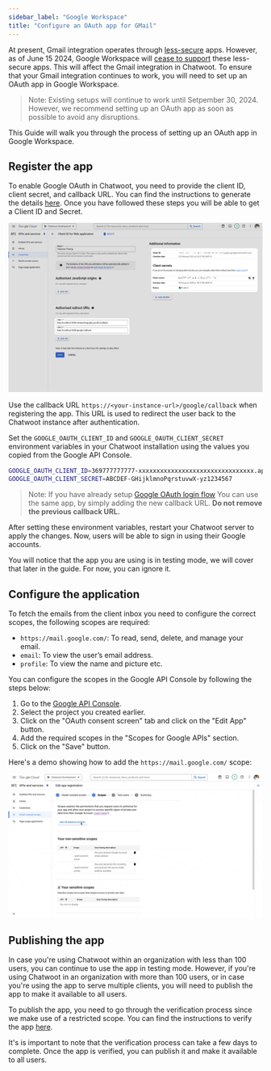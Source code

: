 ```yaml
---
sidebar_label: "Google Workspace"
title: "Configure an OAuth app for GMail"
---
```


At present, Gmail integration operates through [less-secure](https://support.google.com/accounts/answer/6010255?hl=en) apps. However, as of June 15 2024, Google Workspace will [cease to support](https://workspaceupdates.googleblog.com/2023/09/winding-down-google-sync-and-less-secure-apps-support.html) these less-secure apps. This will affect the Gmail integration in Chatwoot. To ensure that your Gmail integration continues to work, you will need to set up an OAuth app in Google Workspace.

> Note: Existing setups will continue to work until Setpember 30, 2024. However, we recommend setting up an OAuth app as soon as possible to avoid any disruptions.

This Guide will walk you through the process of setting up an OAuth app in Google Workspace.

## Register the app

To enable Google OAuth in Chatwoot, you need to provide the client ID, client secret, and callback URL. You can find the instructions to generate the details [here](https://support.google.com/cloud/answer/6158849). Once you have followed these steps you will be able to get a Client ID and Secret.

![register-an-app](./images/google/oauth-app-setup.png)

Use the callback URL `https://<your-instance-url>/google/callback` when registering the app. This URL is used to redirect the user back to the Chatwoot instance after authentication.

Set the `GOOGLE_OAUTH_CLIENT_ID` and `GOOGLE_OAUTH_CLIENT_SECRET` environment variables in your Chatwoot installation using the values you copied from the Google API Console.

```bash
GOOGLE_OAUTH_CLIENT_ID=369777777777-xxxxxxxxxxxxxxxxxxxxxxxxxxxxxxxx.apps.googleusercontent.com
GOOGLE_OAUTH_CLIENT_SECRET=ABCDEF-GHijklmnoPqrstuvwX-yz1234567
```

> Note: If you have already setup [Google OAuth login flow](https://www.chatwoot.com/docs/self-hosted/configuration/environment-variables#google-oauth) You can use the same app, by simply adding the new callback URL. **Do not remove the previous callback URL.**

After setting these environment variables, restart your Chatwoot server to apply the changes. Now, users will be able to sign in using their Google accounts.

You will notice that the app you are using is in testing mode, we will cover that later in the guide. For now, you can ignore it.

## Configure the application

To fetch the emails from the client inbox you need to configure the correct scopes, the following scopes are required:

- `https://mail.google.com/`: To read, send, delete, and manage your email.
- `email`: To view the user’s email address.
- `profile`: To view the name and picture etc.

You can configure the scopes in the Google API Console by following the steps below:

1. Go to the [Google API Console](https://console.developers.google.com/).
2. Select the project you created earlier.
3. Click on the "OAuth consent screen" tab and click on the "Edit App" button.
4. Add the required scopes in the "Scopes for Google APIs" section.
5. Click on the "Save" button.

Here's a demo showing how to add the `https://mail.google.com/` scope:

![Demo add scope](./images/google/add-scope-demo.gif)

## Publishing the app

In case you're using Chatwoot within an organization with less than 100 users, you can continue to use the app in testing mode. However, if you're using Chatwoot in an organization with more than 100 users, or in case you're using the app to serve multiple clients, you will need to publish the app to make it available to all users.

To publish the app, you need to go through the verification process since we make use of a restricted scope. You can find the instructions to verify the app [here](https://support.google.com/cloud/answer/9110914).

It's is important to note that the verification process can take a few days to complete. Once the app is verified, you can publish it and make it available to all users.
